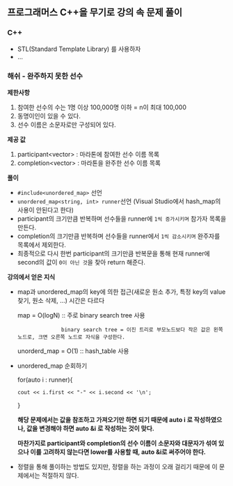 ## 프로그래머스 C++을 무기로 강의 속 문제 풀이

### C++
 - STL(Standard Template Library) 를 사용하자
 - ...


 ### 해쉬 - 완주하지 못한 선수
 
 **제한사항**
   1. 참여한 선수의 수는 1명 이상 100,000명 이하 = n이 최대 100,000
   2. 동명이인이 있을 수 있다.
   3. 선수 이름은 소문자로만 구성되어 있다.
  
  **제공 값**
   1. participant<vector<string>> : 마라톤에 참여한 선수 이름 목록
   2. completion<vector<string>> : 마라톤을 완주한 선수 이름 목록
  
  **풀이**
   - `#include<unordered_map>` 선언
   - `unordered_map<string, int> runner`선언 (Visual Studio에서 hash_map의 사용이 안된다고 한다)
   - participant의 크기만큼 반복하며 선수들을 runner에 `1씩 증가시키며` 참가자 목록을 만든다.
   - completion의 크기만큼 반복하며 선수들을 runner에서 `1씩 감소시키며` 완주자를 목록에서 제외한다.
   - 최종적으로 다시 한번 participant의 크기만큼 반복문을 통해 현재 runner에 second의 값이 `0이 아닌 것`을 찾아 return 해준다.

  **강의에서 얻은 지식**
   - map과 unordered_map의 key에 의한 접근(새로운 원소 추가, 특정 key의 value 찾기, 원소 삭제, ...) 시간은 다르다
   
      map = O(logN) :: 주로 binary search tree 사용
      
                       binary search tree = 이진 트리로 부모노드보다 작은 값은 왼쪽 노드로, 크면 오른쪽 노드로 자식을 구성한다.
                       
      unorderd_map = O(1)  :: hash_table 사용
   - unordered_map 순회하기
   
       for(auto i : runner){
       
         cout << i.first << "-" << i.second << '\n';
         
       }
       
       **해당 문제에서는 값을 참조하고 가져오기만 하면 되기 때문에 auto i 로 작성하였으나, 값을 변경해야 하면 auto &i 로 작성하는 것이 맞다.**
       
       **마찬가지로 participant와 completion의 선수 이름이 소문자와 대문자가 섞여 있으나 이를 고려하지 않는다면 lower를 사용할 때, auto &i로 써주어야 한다.**
       
   - 정렬을 통해 풀이하는 방법도 있지만, 정렬을 하는 과정이 오래 걸리기 때문에 이 문제에서는 적절하지 않다.
